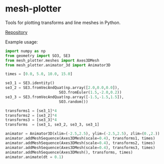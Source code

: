 # mesh-plotter

Tools for plotting transforms and line meshes in Python.

[Repository](https://github.com/goromal/mesh-plotter)

Example usage:

```python
import numpy as np
from geometry import SO3, SE3
from mesh_plotter.meshes import Axes3DMesh
from mesh_plotter.animator_3d import Animator3D

times = [0.0, 5.0, 10.0, 15.0]

se3_1 = SE3.identity()
se3_2 = SE3.fromVecAndQuat(np.array([2.0,0.0,0.0]),
                        SO3.fromEuler(1.5,-2.0,0.2))
se3_3 = SE3.fromVecAndQuat(np.array([-1.5,-1.5,1.5]),
                        SO3.random())

transforms1 = [se3_1]*4
transforms2 = [se3_2]*4
transforms3 = [se3_3]*4
transforms  = [se3_1, se3_2, se3_3, se3_1]

animator = Animator3D(xlim=(-2.5,2.5), ylim=(-2.5,2.5), zlim=(0.,2.))
animator.addMeshSequence(Axes3DMesh(scale=0.4), transforms1, times)
animator.addMeshSequence(Axes3DMesh(scale=0.4), transforms2, times)
animator.addMeshSequence(Axes3DMesh(scale=0.4), transforms3, times)
animator.addMeshSequence(Axes3DMesh(), transforms, times)
animator.animate(dt = 0.1)
```

